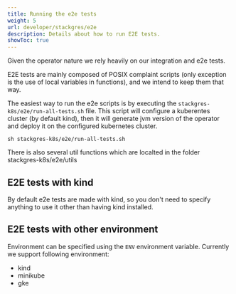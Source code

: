 ```yaml
---
title: Running the e2e tests
weight: 5
url: developer/stackgres/e2e
description: Details about how to run E2E tests.
showToc: true
---
```


Given the operator nature we rely heavily on our integration and e2e tests. 

E2E tests are mainly composed of POSIX complaint scripts (only exception is the use of local variables in functions),
 and we intend to keep them that way. 

The easiest way to run the e2e scripts is by executing the `stackgres-k8s/e2e/run-all-tests.sh` file.
 This script will configure a kuberentes cluster (by default kind), then it will generate jvm version
  of the operator and deploy it on the configured kubernetes cluster. 

```
sh stackgres-k8s/e2e/run-all-tests.sh
```

There is also several util functions which are localted in the folder stackgres-k8s/e2e/utils

## E2E tests with kind

By default e2e tests are made with kind, so you don't need to specify anything to use it other than having kind installed.

## E2E tests with other environment

Environment can be specified using the `ENV` environment variable. Currently we support following environment:

* kind
* minikube
* gke

